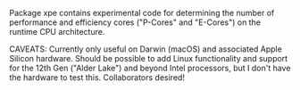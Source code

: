 Package xpe contains experimental code for determining the number of
performance and efficiency cores ("P-Cores" and "E-Cores") on the runtime CPU
architecture.

CAVEATS: Currently only useful on Darwin (macOS) and associated Apple Silicon
hardware. Should be possible to add Linux functionality and support for the 12th
Gen ("Alder Lake") and beyond Intel processors, but I don't have the hardware to
test this. Collaborators desired!
